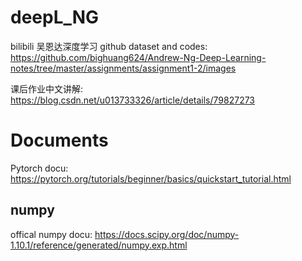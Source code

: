 # deepL_NG
bilibili 吴恩达深度学习
github dataset and codes: https://github.com/bighuang624/Andrew-Ng-Deep-Learning-notes/tree/master/assignments/assignment1-2/images

课后作业中文讲解: https://blog.csdn.net/u013733326/article/details/79827273

# Documents

Pytorch docu: https://pytorch.org/tutorials/beginner/basics/quickstart_tutorial.html


## numpy
offical numpy docu: https://docs.scipy.org/doc/numpy-1.10.1/reference/generated/numpy.exp.html 
